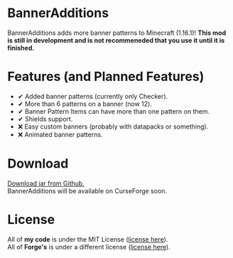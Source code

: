 # BannerAdditions
BannerAdditions adds more banner patterns to Minecraft (1.16.1)! **This mod is still in development and is not recommeneded that you use it until it is finished.**

# Features (and Planned Features)
- ✔ Added banner patterns (currently only Checker).
- ✔ More than 6 patterns on a banner (now 12).
- ✔ Banner Pattern Items can have more than one pattern on them.
- ✔ Shields support.
- ❌ Easy custom banners (probably with datapacks or something).
- ❌ Animated banner patterns.

# Download
[Download jar from Github.](https://github.com/EliteAsian123/BannerAdditions/raw/master/jars/BannerAdditions-1.16.1-0.2-BETA.jar)<br>
BannerAdditions will be available on CurseForge soon. 

# License
All of **my code** is under the MIT License ([license here](../blob/master/LICENSE)).<br>
All of **Forge's** is under a different license ([license here](../blob/master/FORGE_LICENSE)).
